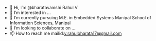 - 👋 Hi, I’m @bharatavamshi Rahul V
- 👀 I’m interested in ...
- 🌱 I’m currently pursuing M.E. in Embedded Systems Manipal School of Information Sciences, Manipal
- 💞️ I’m looking to collaborate on ...
- 📫 How to reach me mailid:v.rahulbharata17@gmail.com

<!---
bharatavamshi/bharatavamshi is a ✨ special ✨ repository because its `README.md` (this file) appears on your GitHub profile.
You can click the Preview link to take a look at your changes.
--->
